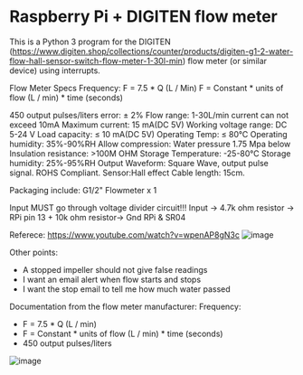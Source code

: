 # Raspberry Pi + DIGITEN flow meter

This is a Python 3 program for the DIGITEN (https://www.digiten.shop/collections/counter/products/digiten-g1-2-water-flow-hall-sensor-switch-flow-meter-1-30l-min) flow meter (or similar device) using interrupts.

Flow Meter Specs
Frequency:
F = 7.5 * Q (L / Min)
F = Constant * units of flow (L / min) * time (seconds)

450 output pulses/liters
error: ± 2%
Flow range: 1-30L/min
current can not exceed 10mA
Maximum current: 15 mA(DC 5V)
Working voltage range: DC 5-24 V
Load capacity: ≤ 10 mA(DC 5V)
Operating Temp: ≤ 80℃
Operating humidity: 35%-90%RH
Allow compression: Water pressure 1.75 Mpa below
Insulation resistance: >100M OHM
Storage Temperature: -25-80℃
Storage humidity: 25%-95%RH
Output Waveform: Square Wave, output pulse signal.
ROHS Compliant.
Sensor:Hall effect
Cable length: 15cm.

Packaging include:
G1/2" Flowmeter x 1




Input MUST go through voltage divider circuit!!!
Input -> 4.7k ohm resistor -> RPi pin 13 + 10k ohm resistor-> Gnd RPi & SR04

Referece:
https://www.youtube.com/watch?v=wpenAP8gN3c
![image](https://github.com/user-attachments/assets/b40440e6-357d-4685-9196-032503a52f99)


Other points:
- A stopped impeller should not give false readings
- I want an email alert when flow starts and stops
- I want the stop email to tell me how much water passed


Documentation from the flow meter manufacturer:
Frequency:
- F = 7.5 * Q (L / min)
- F = Constant * units of flow (L / min) * time (seconds)
- 450 output pulses/liters

 ![image](https://github.com/user-attachments/assets/218f624c-8fda-490f-9e78-54b206185ca0)
